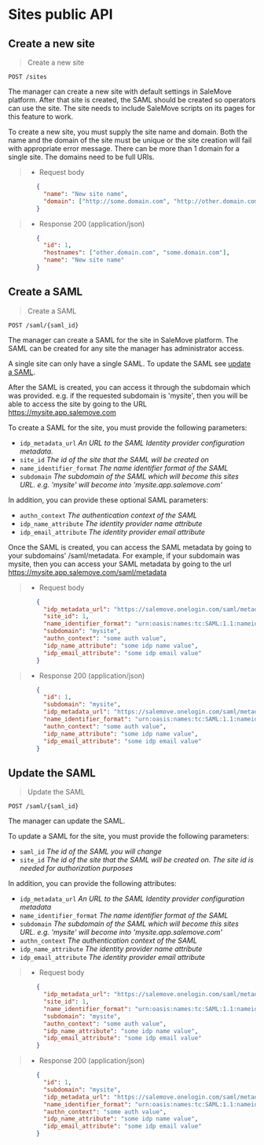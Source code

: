# Sites public API

## Create a new site

> Create a new site

```shell
POST /sites
```

The manager can create a new site with default settings in SaleMove platform. After that site is created, the SAML should be created so operators can use the site. The site needs to include SaleMove scripts on its pages for this feature to work.

To create a new site, you must supply the site name and domain. Both the name and the domain of the site must be unique or the site creation will fail with appropriate error message. There can be more than 1 domain for a single site. The domains need to be full URIs.

> + Request body

```json
        {
          "name": "New site name",
          "domain": ["http://some.domain.com", "http://other.domain.com"]
        }
```

> + Response 200 (application/json)

```json
        {
          "id": 1,
          "hostnames": ["other.domain.com", "some.domain.com"],
          "name": "New site name"
        }
```

## Create a SAML

> Create a SAML

```shell
POST /saml/{saml_id}
```

The manager can create a SAML for the site in SaleMove platform. The SAML can be created for any site the manager has administrator access.

A single site can only have a single SAML. To update the SAML see [update a SAML](#update-the-saml).

After the SAML is created, you can access it through the subdomain which was provided. e.g. if the requested subdomain is 'mysite', then you will be able to access the site by going to the URL https://mysite.app.salemove.com

To create a SAML for the site, you must provide the following parameters:

* `idp_metadata_url`        *An URL to the SAML Identity provider configuration metadata.*
* `site_id`                 *The id of the site that the SAML will be created on*
* `name_identifier_format`  *The name identifier format of the SAML*
* `subdomain`               *The subdomain of the SAML which will become this sites URL. e.g. 'mysite' will become into 'mysite.app.salemove.com'*

In addition, you can provide these optional SAML parameters:

* `authn_context`           *The authentication context of the SAML*
* `idp_name_attribute`      *The identity provider name attribute*
* `idp_email_attribute`     *The identity provider email attribute*

Once the SAML is created, you can access the SAML metadata by going to your subdomains' /saml/metadata. For example, if your subdomain was mysite, then you can access your SAML metadata by going to the url https://mysite.app.salemove.com/saml/metadata

> + Request body

```json
        {
          "idp_metadata_url": "https://salemove.onelogin.com/saml/metadata/417618",
          "site_id": 1,
          "name_identifier_format": "urn:oasis:names:tc:SAML:1.1:nameid-format:emailAddress",
          "subdomain": "mysite",
          "authn_context": "some auth value",
          "idp_name_attribute": "some idp name value",
          "idp_email_attribute": "some idp email value"
        }
```

> + Response 200 (application/json)

```json
        {
          "id": 1,
          "subdomain": "mysite",
          "idp_metadata_url": "https://salemove.onelogin.com/saml/metadata/417618",
          "name_identifier_format": "urn:oasis:names:tc:SAML:1.1:nameid-format:emailAddress",
          "authn_context": "some auth value",
          "idp_name_attribute": "some idp name value",
          "idp_email_attribute": "some idp email value"
        }
```

## Update the SAML

> Update the SAML

```shell
POST /saml/{saml_id}
```

The manager can update the SAML.

To update a SAML for the site, you must provide the following parameters:

* `saml_id`                 *The id of the SAML you will change*
* `site_id`                 *The id of the site that the SAML will be created on. The site id is needed for authorization purposes*

In addition, you can provide the following attributes:

* `idp_metadata_url`        *An URL to the SAML Identity provider configuration metadata*
* `name_identifier_format`  *The name identifier format of the SAML*
* `subdomain`               *The subdomain of the SAML which will become this sites URL. e.g. 'mysite' will become into 'mysite.app.salemove.com'*
* `authn_context`           *The authentication context of the SAML*
* `idp_name_attribute`      *The identity provider name attribute*
* `idp_email_attribute`     *The identity provider email attribute*

> + Request body

```json
        {
          "idp_metadata_url": "https://salemove.onelogin.com/saml/metadata/417618",
          "site_id": 1,
          "name_identifier_format": "urn:oasis:names:tc:SAML:1.1:nameid-format:emailAddress",
          "subdomain": "mysite",
          "authn_context": "some auth value",
          "idp_name_attribute": "some idp name value",
          "idp_email_attribute": "some idp email value"
        }
```

> + Response 200 (application/json)

```json
        {
          "id": 1,
          "subdomain": "mysite",
          "idp_metadata_url": "https://salemove.onelogin.com/saml/metadata/417618",
          "name_identifier_format": "urn:oasis:names:tc:SAML:1.1:nameid-format:emailAddress",
          "authn_context": "some auth value",
          "idp_name_attribute": "some idp name value",
          "idp_email_attribute": "some idp email value"
        }
```